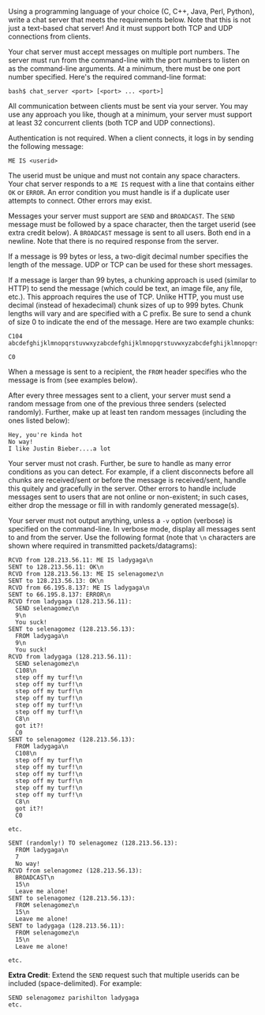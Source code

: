 Using a programming language of your choice (C, C++, Java, Perl, Python), write a chat server that meets the requirements below. Note that this is not just a text-based chat server! And it must support both TCP and UDP connections from clients.

Your chat server must accept messages on multiple port numbers. The server must run from the command-line with the port numbers to listen on as the command-line arguments. At a minimum, there must be one port number specified. Here's the required command-line format:

	bash$ chat_server <port> [<port> ... <port>]

All communication between clients must be sent via your server. You may use any approach you like, though at a minimum, your server must support at least 32 concurrent clients (both TCP and UDP connections).

Authentication is not required. When a client connects, it logs in by sending the following message:

	ME IS <userid>
	
The userid must be unique and must not contain any space characters. Your chat server responds to a `ME IS` request with a line that contains either `OK` or `ERROR`. An error condition you must handle is if a duplicate user attempts to connect. Other errors may exist.

Messages your server must support are `SEND` and `BROADCAST`. The `SEND` message must be followed by a space character, then the target userid (see extra credit below). A `BROADCAST` message is sent to all users. Both end in a newline. Note that there is no required response from the server.

If a message is 99 bytes or less, a two-digit decimal number specifies the length of the message. UDP or TCP can be used for these short messages.

If a message is larger than 99 bytes, a chunking approach is used (similar to HTTP) to send the message (which could be text, an image file, any file, etc.). This approach requires the use of TCP. Unlike HTTP, you must use decimal (instead of hexadecimal) chunk sizes of up to 999 bytes. Chunk lengths will vary and are specified with a C prefix. Be sure to send a chunk of size 0 to indicate the end of the message. Here are two example chunks:

	C104
	abcdefghijklmnopqrstuvwxyzabcdefghijklmnopqrstuvwxyzabcdefghijklmnopqrstuvwxyzabcdefghijklmnopqrstuvwxyz
		
	C0
	
When a message is sent to a recipient, the `FROM` header specifies who the message is from (see examples below).

After every three messages sent to a client, your server must send a random message from one of the previous three senders (selected randomly). Further, make up at least ten random messages (including the ones listed below):

	Hey, you're kinda hot
	No way!
	I like Justin Bieber....a lot
	
Your server must not crash. Further, be sure to handle as many error conditions as you can detect. For example, if a client disconnects before all chunks are received/sent or before the message is received/sent, handle this quitely and gracefully in the server. Other errors to handle include messages sent to users that are not online or non-existent; in such cases, either drop the message or fill in with randomly generated message(s).

Your server must not output anything, unless a `-v` option (verbose) is specified on the command-line. In verbose mode, display all messages sent to and from the server. Use the following format (note that `\n` characters are shown where required in transmitted packets/datagrams):

	RCVD from 128.213.56.11: ME IS ladygaga\n
	SENT to 128.213.56.11: OK\n
	RCVD from 128.213.56.13: ME IS selenagomez\n
	SENT to 128.213.56.13: OK\n
	RCVD from 66.195.8.137: ME IS ladygaga\n
	SENT to 66.195.8.137: ERROR\n
	RCVD from ladygaga (128.213.56.11):
	  SEND selenagomez\n
	  9\n
	  You suck!
	SENT to selenagomez (128.213.56.13):
	  FROM ladygaga\n
	  9\n
	  You suck!
	RCVD from ladygaga (128.213.56.11):
	  SEND selenagomez\n
	  C108\n
	  step off my turf!\n
	  step off my turf!\n
	  step off my turf!\n
	  step off my turf!\n
	  step off my turf!\n
	  step off my turf!\n
	  C8\n
	  got it?!
	  C0
	SENT to selenagomez (128.213.56.13):
	  FROM ladygaga\n
	  C108\n
	  step off my turf!\n
	  step off my turf!\n
	  step off my turf!\n
	  step off my turf!\n
	  step off my turf!\n
	  step off my turf!\n
	  C8\n
	  got it?!
	  C0
	
	etc.
	
	SENT (randomly!) TO selenagomez (128.213.56.13):
	  FROM ladygaga\n
	  7
	  No way!
	RCVD from selenagomez (128.213.56.13):
	  BROADCAST\n
	  15\n
	  Leave me alone!
	SENT to selenagomez (128.213.56.13):
	  FROM selenagomez\n
	  15\n
	  Leave me alone!
	SENT to ladygaga (128.213.56.11):
	  FROM selenagomez\n
	  15\n
	  Leave me alone!
	
	etc.

**Extra Credit**: Extend the `SEND` request such that multiple userids can be included (space-delimited). For example:

	SEND selenagomez parishilton ladygaga
	etc.
  